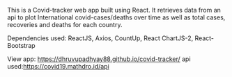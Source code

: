 This is a Covid-tracker web app built using React. It retrieves data from an api to plot International covid-cases/deaths over time as well as total cases, recoveries and deaths for each country.

Dependencies used: 
ReactJS,
Axios,
CountUp,
React ChartJS-2,
React-Bootstrap

View app: https://dhruvupadhyay88.github.io/covid-tracker/
api used:https://covid19.mathdro.id/api
